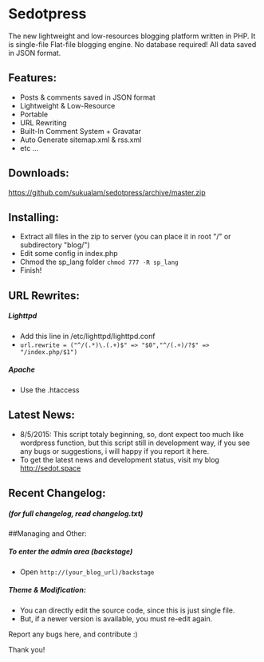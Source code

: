 # Sedotpress
The new lightweight and low-resources blogging platform written in PHP. It is single-file Flat-file blogging engine. No database required! All data saved in JSON format.

## Features:
* Posts & comments saved in JSON format
* Lightweight & Low-Resource
* Portable
* URL Rewriting
* Built-In Comment System + Gravatar
* Auto Generate sitemap.xml & rss.xml
* etc ...

## Downloads:
https://github.com/sukualam/sedotpress/archive/master.zip

## Installing:
* Extract all files in the zip to server (you can place it in root "/" or subdirectory "blog/")
* Edit some config in index.php
* Chmod the sp_lang folder `chmod 777 -R sp_lang`
* Finish!

## URL Rewrites:
##### Lighttpd
* Add this line in /etc/lighttpd/lighttpd.conf
* `url.rewrite = ("^/(.*)\.(.+)$" => "$0","^/(.+)/?$" => "/index.php/$1")`

##### Apache
* Use the .htaccess

## Latest News:
* 8/5/2015: This script totaly beginning, so, dont expect too much like wordpress function, but this script still in development way, if you see any bugs or suggestions, i will happy if you report it here.
* To get the latest news and development status, visit my blog http://sedot.space

## Recent Changelog:
##### (for full changelog, read changelog.txt)

##Managing and Other:
##### To enter the admin area (backstage)
* Open `http://(your_blog_url)/backstage`

##### Theme & Modification:
* You can directly edit the source code, since this is just single file.
* But, if a newer version is available, you must re-edit again.

Report any bugs here, and contribute :)

Thank you!
